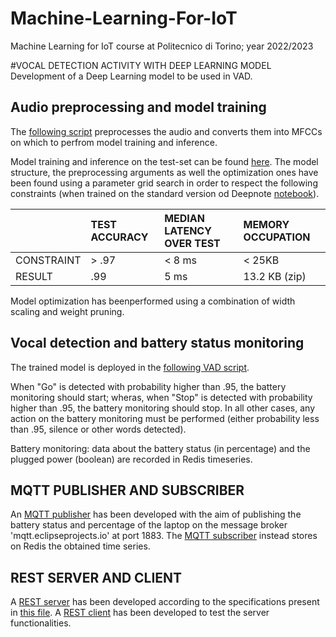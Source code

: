 # Machine-Learning-For-IoT
Machine Learning for IoT course at Politecnico di Torino; year 2022/2023

#VOCAL DETECTION ACTIVITY WITH DEEP LEARNING MODEL
Development of a Deep Learning model to be used in VAD.
## Audio preprocessing and model training
The [following script](https://github.com/AlessiaLeclercq/Machine-Learning-For-IoT/blob/main/preprocessing.py) preprocesses the audio and converts them into MFCCs on which to perfrom model training and inference. 

Model training and inference on the test-set can be found [here](https://github.com/AlessiaLeclercq/Machine-Learning-For-IoT/blob/main/training.ipynb). The model structure, the preprocessing arguments as well the optimization ones have been found using a parameter grid search in order to respect the following constraints (when trained on the standard version od Deepnote [notebook](https://github.com/AlessiaLeclercq/Machine-Learning-For-IoT/blob/main/testing.ipynb)). 

|  | TEST ACCURACY |  MEDIAN LATENCY OVER TEST | MEMORY OCCUPATION |
|:-------|:-------|:--------|:--------|
|  CONSTRAINT| > .97    |  < 8 ms     | < 25KB |
|  RESULT | .99 | 5 ms | 13.2 KB (zip) |

Model optimization has beenperformed using a combination of width scaling and weight pruning. 

## Vocal detection and battery status monitoring 
The trained model is deployed in the [following VAD script](https://github.com/AlessiaLeclercq/Machine-Learning-For-IoT/blob/main/VAD.py). 

When "Go" is detected with probability higher than .95, the battery monitoring should start; wheras, when "Stop" is detected with probability higher than .95, the battery monitoring should stop. In all other cases, any action on the battery monitoring must be performed (either probability less than .95, silence or other words detected). 

Battery monitoring: data about the battery status (in percentage) and the plugged power (boolean) are recorded in Redis timeseries.


## MQTT PUBLISHER AND SUBSCRIBER 
An [MQTT publisher](https://github.com/AlessiaLeclercq/Machine-Learning-For-IoT/blob/main/publisher.py) has been developed with the aim of publishing the battery status and percentage of the laptop on the message broker 'mqtt.eclipseprojects.io' at port 1883. 
The [MQTT subscriber](https://github.com/AlessiaLeclercq/Machine-Learning-For-IoT/blob/main/subscriber.ipynb) instead stores on Redis the obtained time series. 


## REST SERVER AND CLIENT
A [REST server](https://github.com/AlessiaLeclercq/Machine-Learning-For-IoT/blob/main/rest_server-2.ipynb) has been developed according to the specifications present in [this file](https://github.com/AlessiaLeclercq/Machine-Learning-For-IoT/blob/main/ML4IoT-HW3.pdf).
A [REST client](https://github.com/AlessiaLeclercq/Machine-Learning-For-IoT/blob/main/rest_client.ipynb) has been developed to test the server functionalities. 

